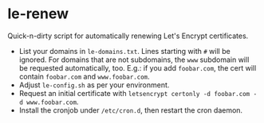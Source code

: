 # le-renew
Quick-n-dirty script for automatically renewing Let's Encrypt certificates.

* List your domains in `le-domains.txt`. Lines starting with `#` will be ignored.
For domains that are not subdomains, the `www` subdomain will be requested automatically, too.
E.g.: if you add `foobar.com`, the cert will contain `foobar.com` and `www.foobar.com`.
* Adjust `le-config.sh` as per your environment.
* Request an initial certificate with `letsencrypt certonly -d foobar.com -d www.foobar.com`.
* Install the cronjob under `/etc/cron.d`, then restart the cron daemon.
